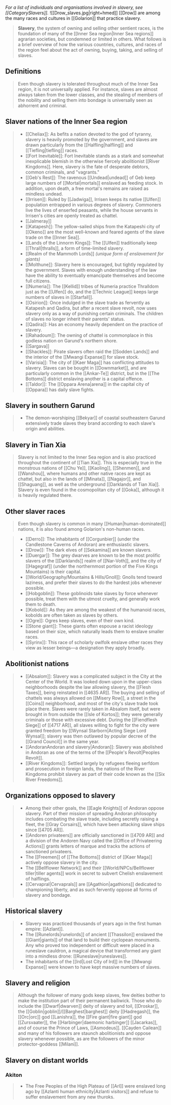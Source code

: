 *For a list of individuals and organisations involved in slavery, see [[CategorySlavers]].*
![[Drow_slaves.jpg|right+hmed]] 
 [[Drow]] are among the many races and cultures in [[Golarion]] that practice slavery.
> **Slavery**, the system of owning and selling other sentient races, is the foundation of many of the [[Inner Sea region|Inner Sea regions]] agrarian societies, but condemned or limited in others. What follows is a brief overview of how the various countries, cultures, and races of the region feel about the act of owning, buying, taking, and selling of slaves.



## Definitions

> Even though slavery is tolerated throughout much of the Inner Sea region, it is not universally applied. For instance, slaves are almost always taken from the lower classes, and the stealing of members of the nobility and selling them into bondage is universally seen as abhorrent and criminal.


## Slaver nations of the Inner Sea region

> - [[Cheliax]]: As befits a nation devoted to the god of tyranny, slavery is heavily promoted by the government, and slaves are drawn particularly from the [[Halfling|halfling]] and [[Tiefling|tiefling]] races.
> - [[Fort Inevitable]]: Fort Inevitable stands as a stark and somewhat inexplicable blemish in the otherwise fiercely abolitionist [[River Kingdoms]]. Here, slavery is the fate of desperate debtors, common criminals, and "vagrants."
> - [[Geb's Rest]]: The ravenous [[Undead|undead]] of Geb keep large numbers of [[Mortal|mortals]] enslaved as feeding stock. In addition, upon death, a free mortal's remains are raised as mindless undead.
> - [[Irrisen]]: Ruled by [[Jadwiga]], Irrisen keeps its native [[Ulfen]] population entrapped in various degrees of slavery. Commoners live the lives of enserfed peasants, while the house servants in Irrisen's cities are openly treated as chattel.
> - [[Jalmeray]]
> - [[Katapesh]]: The yellow-sailed ships from the Katapeshi city of [[Okeno]] are the most well-known and feared agents of the slave trade on the [[Inner Sea]].
> - [[Lands of the Linnorm Kings]]: The [[Ulfen]] traditionally keep [[Thrall|thralls]], a form of time-limited slavery.
> - [[Realm of the Mammoth Lords]] *(unique form of enslavement for giants)*
> - [[Molthune]]: Slavery here is encouraged, but tightly regulated by the government. Slaves with enough understanding of the law have the ability to eventually emancipate themselves and become full citizens.
> - [[Numeria]]: The [[Kellid]] tribes of Numeria practice Thralldom just as the [[Ulfen]] do, and the [[Technic League]] keeps large numbers of slaves in [[Starfall]].
> - [[Osirion]]: Once indulged in the slave trade as fervently as Katapesh and Qadira, but after a recent slave revolt, now uses slavery only as a way of punishing certain criminals. The children of slaves no longer inherit their parents' status.
> - [[Qadira]]: Has an economy heavily dependent on the practice of slavery.
> - [[Rahadoum]]: The owning of chattel is commonplace in this godless nation on Garund's northern shore.
> - [[Sargava]]
> - [[Shackles]]: Pirate slavers often raid the [[Sodden Lands]] and the interior of the [[Mwangi Expanse]] for slave stock.
> - [[Varisia]]: The city of [[Kaer Maga]] has conflicting attitudes to slavery. Slaves can be bought in [[Downmarket]], and are particularly common in the [[Ankar-Te]] district, but in the [[The Bottoms]] district enslaving another is a capital offence.
> - [[Taldor]]: The [[Oppara Arena|arena]] in the capital city of [[Oppara]] has daily slave fights.

## Slavery in southern Garund

> - The demon-worshiping [[Bekyar]] of coastal southeastern Garund extensively trade slaves they brand according to each slave's origin and abilities.

## Slavery in Tian Xia

> Slavery is not limited to the Inner Sea region and is also practiced throughout the continent of [[Tian Xia]]. This is especially true in the monstrous nations of [[Chu Ye]], [[Kaoling]], [[Shenmen]], and [[Wanshou]], where humans and other native races are kept as chattel, but also in the lands of [[Minata]], [[Nagajor]], and [[Shaguang]], as well as the underground [[Darklands of Tian Xia]]. Slavery is even found in the cosmopolitan city of [[Goka]], although it is heavily regulated there.


## Other slaver races

> Even though slavery is common in many [[Human|human-dominated]] nations, it is also found among Golarion's non-human races.

> - [[Derro]]: The inhabitants of [[Corgunbier]] (under the Candlestone Caverns of Andoran) are enthusiastic slavers.
> - [[Drow]]: The dark elves of [[Sekamina]] are known slavers.
> - [[Duergar]]: The grey dwarves are known to be the most prolific slavers of the [[Darklands]] realm of [[Nar-Voth]], and the city of [[Hagegraf]] (under the northernmost portion of the Five Kings Mountains) is their capital.
> - [[World/Geography/Mountains & Hills/Gnoll]]: Gnolls tend toward laziness, and prefer their slaves to do the hardest jobs whenever possible.
> - [[Hobgoblin]]: These goblinoids take slaves by force whenever possible, treat them with the utmost cruelty, and generally work them to death.
> - [[Kobold]]: As they are among the weakest of the humanoid races, kobolds are often taken as slaves by others.
> - [[Ogre]]: Ogres keep slaves, even of their own kind.
> - [[Stone giant]]: These giants often espouse a racist ideology based on their size, which naturally leads them to enslave smaller races.
> - [[Syrinx]]: This race of scholarly owlfolk enslave other races they view as lesser beings—a designation they apply broadly.

## Abolitionist nations

> - [[Absalom]]: Slavery was a complicated subject in the City at the Center of the World. It was looked down upon in the upper-class neighborhoods despite the law allowing slavery, the [[Flesh Taxes]], being reinstated in [[4635 AR]]. The buying and selling of chattels was always allowed on [[Misery Row]], a street in the [[Coins]] neighborhood, and most of the city's slave trade took place there. Slaves were rarely taken in Absalom itself, but were brought in from outside the [[Isle of Kortos]]; they were generally criminals or those with excessive debt. During the [[Fiendflesh Siege]] of [[4717 AR]], all slaves willing to fight for the city were granted freedom by [[Wynsal Starborn|Acting Siege Lord Wynsal]]; slavery was then outlawed by popular decree of the [[Grand Council]] in the same year.
> - [[AndoranAndoran and slavery|Andoran]]: Slavery was abolished in Andoran as one of the terms of the [[People's Revolt|Peoples Revolt]].
> - [[River Kingdoms]]: Settled largely by refugees fleeing serfdom and prosecution in foreign lands, the nations of the River Kingdoms prohibit slavery as part of their code known as the [[Six River Freedoms]].

## Organizations opposed to slavery

> - Among their other goals, the [[Eagle Knights]] of Andoran oppose slavery. Part of their mission of spreading Andoran philosophy includes combating the slave trade, including secretly raising a fleet, the [[Gray Corsairs]], which have been attacking slave ships since [[4705 AR]].
> - [[Andoren privateers]] are officially sanctioned in [[4709 AR]] and a division of the Andoren Navy called the [[Office of Privateering Actions]] grants letters of marque and tracks the actions of sanctioned privateers.
> - The [[Freemen]] of [[The Bottoms]] district of [[Kaer Maga]] actively oppose slavery in the city.
> - The [[Bellflower Network]] and their [[World/NPCs/Bellflower tiller|tiller agents]] work in secret to subvert Chelish enslavement of halflings.
> - [[Cervapral|Cervaprals]] are [[Agathion|agathions]] dedicated to championing liberty, and as such fervently oppose all forms of slavery and bondage.

## Historical slavery

> - Slavery was practiced thousands of years ago in the first human empire: [[Azlant]].
> - The [[Runelords|runelords]] of ancient [[Thassilon]] enslaved the [[Giant|giants]] of that land to build their cyclopean monuments. Any who proved too independent or difficult were placed in a runeslave cauldron, a magical device that transformed any giant into a mindless drone: [[Runeslave|runeslaves]].
> - The inhabitants of the [[Ird|Lost City of Ird]] in the [[Mwangi Expanse]] were known to have kept massive numbers of slaves.

## Slavery and religion

> Although the follower of many gods keep slaves, few deities bother to make the institution part of their permanent bailiwick. Those who do include the [[Dwarf|dwarven]] deity of slavery and toil, [[Droskar]], the [[Goblin|goblin]]/[[Barghest|barghest]] deity [[Hadregash]], the [[Orc|orc]] god [[Lanishra]], the [[Fire giant|fire giant]] god [[Zursvaater]], the [[Harbinger|daemonic harbinger]] [[Jacarkas]], and of course the Prince of Laws, [[Asmodeus]].
> [[Cayden Cailean]] and many of his followers are staunch abolitionists and oppose slavery whenever possible, as are the followers of the minor protector-goddess [[Milani]].


## Slavery on distant worlds


### Akiton

> - The Free Peoples of the High Plateau of [[Arl]] were enslaved long ago by [[Azlanti human ethnicity|Azlanti visitors]] and refuse to suffer enslavement from any new thuroks.






